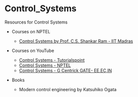 # Control_Systems
Resources for Control Systems

- Courses on NPTEL
  - [Control Systems by Prof. C.S. Shankar Ram - IIT Madras](https://nptel.ac.in/courses/107/106/107106081/)
  
- Courses on YouTube
  - [Control Systems - Tutorialspoint](https://www.youtube.com/playlist?list=PLWPirh4EWFpGpH_Rb6Q4iQ6vGGRA6MORZ)
  - [Control Systems - NPTEL](https://www.youtube.com/playlist?list=PLxn52v8fxX5l5tGzU1NAxRDkgqxK0k5UZ)
  - [Control Systems - G Centrick GATE- EE,EC,IN](https://www.youtube.com/playlist?list=PLhuphP2dsOLjdkgkD_uqsmmj37X0mLHnW)
  
- Books
  - Modern control engineering by Katsuhiko Ogata
